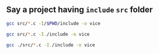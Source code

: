 ## Say a project having ` include ` ` src ` folder
```sh
gcc src/*.c -I/$PWD/include -o vice

gcc src/*.c -I./include -o vice

gcc ./src/*.c -I./include -o vice
```
